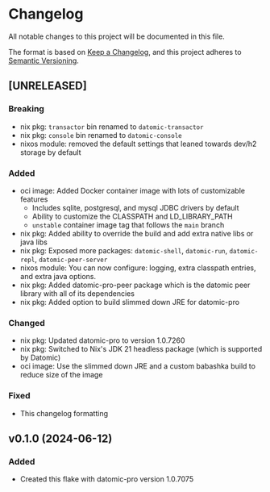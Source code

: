 # Changelog

All notable changes to this project will be documented in this file.

The format is based on [Keep a Changelog](https://keepachangelog.com/en/1.1.0/),
and this project adheres to [Semantic Versioning](https://semver.org/spec/v2.0.0.html).

## [UNRELEASED]

### Breaking

- nix pkg: `transactor` bin renamed to `datomic-transactor`
- nix pkg: `console` bin renamed to `datomic-console`
- nixos module: removed the default settings that leaned towards dev/h2 storage by default

### Added

- oci image: Added Docker container image with lots of customizable features
   - Includes sqlite, postgresql, and mysql JDBC drivers by default
   - Ability to customize the CLASSPATH and LD_LIBRARY_PATH
   - `unstable` container image tag that follows the `main` branch
- nix pkg: Added ability to override the build and add extra native libs or java libs
- nix pkg: Exposed more packages: `datomic-shell`, `datomic-run`, `datomic-repl`, `datomic-peer-server`
- nixos module: You can now configure: logging, extra classpath entries, and extra java options.
- nix pkg: Added datomic-pro-peer package which is the datomic peer library with all of its dependencies
- nix pkg: Added option to build slimmed down JRE for datomic-pro

### Changed

- nix pkg: Updated datomic-pro to version 1.0.7260
- nix pkg: Switched to Nix's JDK 21 headless package (which is supported by Datomic)
- oci image: Use the slimmed down JRE and a custom babashka build to reduce size of the image

### Fixed

- This changelog formatting

## v0.1.0 (2024-06-12)


### Added

- Created this flake with datomic-pro version 1.0.7075
